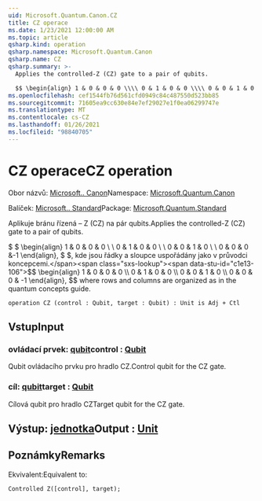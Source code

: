 ```yaml
---
uid: Microsoft.Quantum.Canon.CZ
title: CZ operace
ms.date: 1/23/2021 12:00:00 AM
ms.topic: article
qsharp.kind: operation
qsharp.namespace: Microsoft.Quantum.Canon
qsharp.name: CZ
qsharp.summary: >-
  Applies the controlled-Z (CZ) gate to a pair of qubits.

  $$ \begin{align} 1 & 0 & 0 & 0 \\\\ 0 & 1 & 0 & 0 \\\\ 0 & 0 & 1 & 0 \\\\ 0 & 0 & 0 & -1 \end{align}, $$ where rows and columns are organized as in the quantum concepts guide.
ms.openlocfilehash: cef1544fb76d561cfd0949c84c487550d523bb85
ms.sourcegitcommit: 71605ea9cc630e84e7ef29027e1f0ea06299747e
ms.translationtype: MT
ms.contentlocale: cs-CZ
ms.lasthandoff: 01/26/2021
ms.locfileid: "98840705"
---
```

# <a name="cz-operation"></a><span data-ttu-id="c1e13-102">CZ operace</span><span class="sxs-lookup"><span data-stu-id="c1e13-102">CZ operation</span></span>

<span data-ttu-id="c1e13-103">Obor názvů: [Microsoft.. Canon](xref:Microsoft.Quantum.Canon)</span><span class="sxs-lookup"><span data-stu-id="c1e13-103">Namespace: [Microsoft.Quantum.Canon](xref:Microsoft.Quantum.Canon)</span></span>

<span data-ttu-id="c1e13-104">Balíček: [Microsoft.. Standard](https://nuget.org/packages/Microsoft.Quantum.Standard)</span><span class="sxs-lookup"><span data-stu-id="c1e13-104">Package: [Microsoft.Quantum.Standard](https://nuget.org/packages/Microsoft.Quantum.Standard)</span></span>


<span data-ttu-id="c1e13-105">Aplikuje bránu řízená – Z (CZ) na pár qubits.</span><span class="sxs-lookup"><span data-stu-id="c1e13-105">Applies the controlled-Z (CZ) gate to a pair of qubits.</span></span>

<span data-ttu-id="c1e13-106">$ $ \begin{align} 1 & 0 & 0 & 0 \\ \\ 0 & 1 & 0 & 0 \\ \\ 0 & 0 & 1 & 0 \\ \\ 0 & 0 & 0 &-1 \end{align}, $ $, kde jsou řádky a sloupce uspořádány jako v průvodci koncepcemi.</span><span class="sxs-lookup"><span data-stu-id="c1e13-106">$$ \begin{align} 1 & 0 & 0 & 0 \\\\ 0 & 1 & 0 & 0 \\\\ 0 & 0 & 1 & 0 \\\\ 0 & 0 & 0 & -1 \end{align}, $$ where rows and columns are organized as in the quantum concepts guide.</span></span>

```qsharp
operation CZ (control : Qubit, target : Qubit) : Unit is Adj + Ctl
```


## <a name="input"></a><span data-ttu-id="c1e13-107">Vstup</span><span class="sxs-lookup"><span data-stu-id="c1e13-107">Input</span></span>

### <a name="control--qubit"></a><span data-ttu-id="c1e13-108">ovládací prvek: [qubit](xref:microsoft.quantum.lang-ref.qubit)</span><span class="sxs-lookup"><span data-stu-id="c1e13-108">control : [Qubit](xref:microsoft.quantum.lang-ref.qubit)</span></span>

<span data-ttu-id="c1e13-109">Qubit ovládacího prvku pro hradlo CZ.</span><span class="sxs-lookup"><span data-stu-id="c1e13-109">Control qubit for the CZ gate.</span></span>


### <a name="target--qubit"></a><span data-ttu-id="c1e13-110">cíl: [qubit](xref:microsoft.quantum.lang-ref.qubit)</span><span class="sxs-lookup"><span data-stu-id="c1e13-110">target : [Qubit](xref:microsoft.quantum.lang-ref.qubit)</span></span>

<span data-ttu-id="c1e13-111">Cílová qubit pro hradlo CZ</span><span class="sxs-lookup"><span data-stu-id="c1e13-111">Target qubit for the CZ gate.</span></span>



## <a name="output--unit"></a><span data-ttu-id="c1e13-112">Výstup: [jednotka](xref:microsoft.quantum.lang-ref.unit)</span><span class="sxs-lookup"><span data-stu-id="c1e13-112">Output : [Unit](xref:microsoft.quantum.lang-ref.unit)</span></span>



## <a name="remarks"></a><span data-ttu-id="c1e13-113">Poznámky</span><span class="sxs-lookup"><span data-stu-id="c1e13-113">Remarks</span></span>

<span data-ttu-id="c1e13-114">Ekvivalent:</span><span class="sxs-lookup"><span data-stu-id="c1e13-114">Equivalent to:</span></span>

```qsharp
Controlled Z([control], target);
```